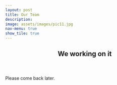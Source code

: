 ```yaml
---
layout: post
title: Our Team
description: 
image: assets/images/pic11.jpg
nav-menu: true
show_tile: true
---
```


<section id="one">
	<div class="inner">
		<header class="major">
			<h2>We working on it</h2>
		</header>
		<p>Please come back later.</p>
    </div>
</section>